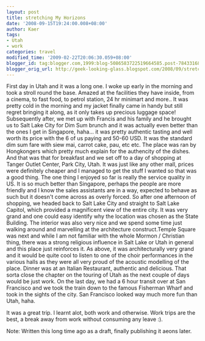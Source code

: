 ```yaml
---
layout: post
title: stretching My Horizons
date: '2008-09-15T19:24:00.008+08:00'
author: Kaer
tags:
- Utah
- work
categories: travel
modified_time: '2009-02-22T20:06:30.059+08:00'
blogger_id: tag:blogger.com,1999:blog-5086583722519664585.post-7843316800952180827
blogger_orig_url: http://geek-looking-glass.blogspot.com/2008/09/stretching-my-horizons.html
---
```


First day in Utah and it was a 
long one. I woke up early in the morning and took a stroll round the base. 
Amazed at the facilities they have inside, from a cinema, to fast food, to 
petrol station, 24 hr minimart and more.. It was pretty cold in the morning 
and my jacket finally came in handy but still regret bringing it along, as it 
only takes up precious luggage space! 
  Subsequently after, we met up with Francis and his family 
and he brought us to Salt Lake City for Dim Sum brunch and it was actually 
even better than the ones I get in Singapore, haha... it was pretty authentic 
tasting and well worth its price with the 6 of us  paying ard 50-60 USD. It 
was the standard dim sum fare with siew mai, carrot cake, pau, etc etc. The 
place was ran by Hongkongers which pretty much explain for the authencity of 
the dishes. And that was that for breakfast and 
we set off to a day of shopping at Tanger Outlet Center, Park City, Utah. It 
was just like any other mall, prices were definitely cheaper and I managed to 
get the stuff I wanted so that was a good thing. The one thing I enjoyed so 
far is really the service quality in US. It is so much better than Singapore, 
perhaps the people are more friendly and I know the sales assistants are in a 
way, expected to behave as such but it doesn't come across as overly forced. 
So after one afternoon of 
shopping, we headed back to Salt Lake City and straight to Salt Lake Capitol, 
which provided a magnificent view of the entire city. It was very grand and 
one could easy identify why the location was chosen as the State Building. The 
interior was also very nice and we spend some time just walking around and 
marvelling at the architecture construct.Temple 
Square was next and while I am not familiar with the whole Mormon / Christian 
thing, there was a strong religious influence in Salt Lake or Utah in general 
and this place just reinforces it. As above, it was architecturally very grand 
and it would be quite cool to listen to one of the choir performances in the 
various halls as they were all very proud of the acoustic modelling of the 
place. 
Dinner was at an Italian Restaurant, authentic and delicious. That sorta close 
the chapter on the touring of Utah as the next couple of days would be just 
work. On the last day, we had a 6 hour transit over at San Francisco and we 
took the train down to the famous Fisherman Wharf and took in the sights of 
the city. San Francisco looked way much more fun than Utah, haha. 

It was a great trip. I learnt alot, both work and otherwise. Work trips are 
the best, a break away from work without consuming any leave :). 

Note: Written this long time ago as a draft, finally publishing it aeons 
later. 